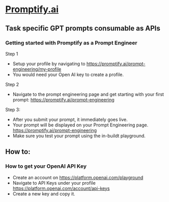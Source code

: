 # [Promptify.ai](www.promptify.ai)

## Task specific GPT prompts consumable as APIs

### Getting started with Promptify as a Prompt Engineer

Step 1
* Setup your profile by navigating to https://promptify.ai/prompt-engineering/my-profile
* You would need your Open AI key to create a profile. 

Step 2
* Navigate to the prompt engineering page and get starting with your first prompt: https://promptify.ai/prompt-engineering

Step 3: 
* After you submit your prompt, it immediately goes live.
* Your prompt will be displayed on your Prompt Engineering page. https://promptify.ai/prompt-engineering
* Make sure you test your prompt using the in-buildt playground.


## How to:

### How to get your OpenAI API Key

* Create an account on https://platform.openai.com/playground 
* Navigate to API Keys under your profile https://platform.openai.com/account/api-keys
* Create a new key and copy it.

